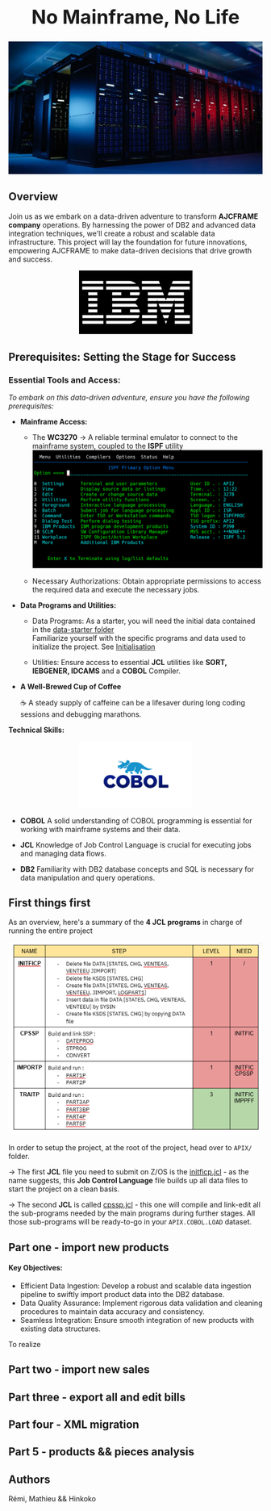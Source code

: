 <h1 style="text-align: center; font-weight: bold; font-size: 38px">No Mainframe, No Life</h1>

![screen](./assets/mainframe.webp)

## **Overview**

Join us as we embark on a data-driven adventure to transform **AJCFRAME company** operations. By harnessing the power of DB2 and advanced data integration techniques, we'll create a robust and scalable data infrastructure. This project will lay the foundation for future innovations, empowering AJCFRAME to make data-driven decisions that drive growth and success.
<p align="center">
	<img src="./assets/IBM.jpg" width="225">
</p>


## **Prerequisites: Setting the Stage for Success**

### **Essential Tools and Access:**

<i>To embark on this data-driven adventure, ensure you have the following prerequisites:</i>

- **Mainframe Access:**

  - The **WC3270** -> A reliable terminal emulator to connect to the mainframe system, coupled to the **ISPF** utility
  ![screen](./assets/screen_Readme.png)

  - Necessary Authorizations: Obtain appropriate permissions to access the required data and execute the necessary jobs.


- **Data Programs and Utilities:**

  - Data Programs: As a starter, you will need the initial data contained in the [data-starter folder](./assets) <br>
  Familiarize yourself with the specific programs and data used to initialize the project. See [Initialisation](#initialization) <br>

  - Utilities: Ensure access to essential **JCL** utilities like **SORT, IEBGENER, IDCAMS**    and a **COBOL** Compiler.

- **A Well-Brewed Cup of Coffee**

  :coffee: A steady supply of caffeine can be a lifesaver during long coding sessions and debugging marathons.

**Technical Skills:**

<p align="center">
  <img src="./assets/Cobol.png" width="225">
</p>

- **COBOL** A solid understanding of COBOL programming is essential for working with mainframe systems and their data.

- **JCL** Knowledge of Job Control Language is crucial for executing jobs and managing data flows.
- **DB2** Familiarity with DB2 database concepts and SQL is necessary for data manipulation and query operations.


## **First things first**

As an overview, here's a summary of the **4 JCL programs** in charge of running the entire project

![screen](./assets/JCL_Summary.png)

In order to setup the project, at the root of the project, head over to `APIX/` folder.

-> The first **JCL** file you need to submit on Z/OS is the [initficp.jcl](./APIX/SOURCE/JCL/initficp.jcl) - as the name suggests, this **Job Control Language** file builds up all data files to start the project on a clean basis.

-> The second **JCL** is called [cpssp.jcl](./APIX/SOURCE/JCL/cpsspp.jcl) - this one will compile and link-edit all the sub-programs needed by the main programs during further stages. 
All those sub-programs will be ready-to-go in your `APIX.COBOL.LOAD` dataset.







##  **Part one - import new products**

#### Key Objectives:

- Efficient Data Ingestion: Develop a robust and scalable data ingestion pipeline   to   swiftly import product data into the DB2 database.
- Data Quality Assurance: Implement rigorous data validation and cleaning procedures to maintain data accuracy and consistency.
- Seamless Integration: Ensure smooth integration of new products with existing data structures.

To realize


## **Part two - import new sales**



## **Part three - export all and edit bills**



## **Part four - XML migration**



## **Part 5 - products && pieces analysis**




## **Authors**

Rémi, Mathieu && Hinkoko

 









